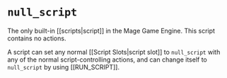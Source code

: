 # `null_script`

The only built-in [[scripts|script]] in the Mage Game Engine. This script contains no actions.

A script can set any normal [[Script Slots|script slot]] to `null_script` with any of the normal script-controlling actions, and can change itself to `null_script` by using [[RUN_SCRIPT]].
